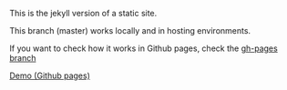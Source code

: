 This is the jekyll version of a static site.

This branch (master) works locally and in hosting environments.

If you want to check how it works in Github pages, check the [gh-pages branch](https://github.com/chalatz/emm_fr_jekyll/tree/gh-pages)

[Demo (Github pages)](https://chalatz.github.io/emm_fr_jekyll/)